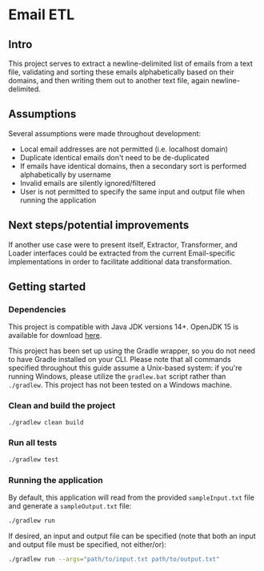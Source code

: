 # Email ETL

## Intro

This project serves to extract a newline-delimited list of emails from a text file, validating and sorting these emails
alphabetically based on their domains, and then writing them out to another text file, again newline-delimited.

## Assumptions

Several assumptions were made throughout development:

- Local email addresses are not permitted (i.e. localhost domain)
- Duplicate identical emails don't need to be de-duplicated
- If emails have identical domains, then a secondary sort is performed alphabetically by username
- Invalid emails are silently ignored/filtered
- User is not permitted to specify the same input and output file when running the application

## Next steps/potential improvements

If another use case were to present itself, Extractor, Transformer, and Loader interfaces could be extracted from the
current Email-specific implementations in order to facilitate additional data transformation.

## Getting started

### Dependencies

This project is compatible with Java JDK versions 14+. OpenJDK 15 is available for
download [here](https://adoptopenjdk.net/?variant=openjdk15).

This project has been set up using the Gradle wrapper, so you do not need to have Gradle installed on your CLI. Please
note that all commands specified throughout this guide assume a Unix-based system: if you're running Windows, please
utilize the `gradlew.bat` script rather than `./gradlew`. This project has not been tested on a Windows machine.

### Clean and build the project

```bash
./gradlew clean build
```

### Run all tests

```bash
./gradlew test
```

### Running the application

By default, this application will read from the provided `sampleInput.txt` file and generate a `sampleOutput.txt` file:

```bash
./gradlew run
```

If desired, an input and output file can be specified (note that both an input and output file must be specified, not
either/or):

```bash
./gradlew run --args="path/to/input.txt path/to/output.txt"
```
